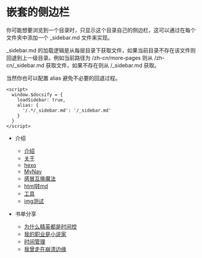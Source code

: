 # 嵌套的侧边栏
你可能想要浏览到一个目录时，只显示这个目录自己的侧边栏，这可以通过在每个文件夹中添加一个 _sidebar.md 文件来实现。

_sidebar.md 的加载逻辑是从每层目录下获取文件，如果当前目录不存在该文件则回退到上一级目录。例如当前路径为 /zh-cn/more-pages 则从 /zh-cn/_sidebar.md 获取文件，如果不存在则从 /_sidebar.md 获取。

当然你也可以配置 alias 避免不必要的回退过程。
```
<script>
  window.$docsify = {
    loadSidebar: true,
    alias: {
      '/.*/_sidebar.md': '/_sidebar.md'
    }
  }
</script>
```
<!-- docs/_sidebar.md -->
<!-- 定制侧边栏 -->
- 介绍
    - [介绍](zh-cn/mai)
    - [关于](zh-cn/note/vuepress-Or-docsify.md)
    - [hexo](zh-cn/note/hexo-快速、简洁且高效的博客框架.md)
    - [MyNav](zh-cn/note/MyNav.md)
    - [感冒互换魔法](zh-cn/note/16.%E6%84%9F%E5%86%92%E4%BA%92%E6%8D%A2%E9%AD%94%E6%B3%95.md)
    - [html转md](zh-cn/note/html%E8%BD%ACmd.md)
    - [工具](zh-cn/note/%E5%B7%A5%E5%85%B7.md)
    - [img测试](zh-cn/note/img%E6%B5%8B%E8%AF%95.md)
 
- 书单分享
    - [为什么精英都是时间控](zh-cn/books/1.%E4%B8%BA%E4%BB%80%E4%B9%88%E7%B2%BE%E8%8B%B1%E9%83%BD%E6%98%AF%E6%97%B6%E9%97%B4%E6%8E%A7.md)
    - [我的职业是小说家](zh-cn/books/2.%E6%88%91%E7%9A%84%E8%81%8C%E4%B8%9A%E6%98%AF%E5%B0%8F%E8%AF%B4%E5%AE%B6.md)
    - [时间管理](zh-cn/books/3.%E6%97%B6%E9%97%B4%E7%AE%A1%E7%90%86.md)
    - [我曾走在崩溃边缘](zh-cn/books/4.%E6%88%91%E6%9B%BE%E8%B5%B0%E5%9C%A8%E5%B4%A9%E6%BA%83%E8%BE%B9%E7%BC%98.md)